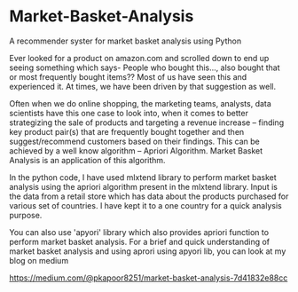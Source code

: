 # Market-Basket-Analysis
A recommender syster for market basket analysis using Python

Ever looked for a product on amazon.com and scrolled down to end up seeing something which says- People who bought this..., also bought that or most frequently bought items?? Most of us have seen this and experienced it. At times, we have been driven by that suggestion as well. 

Often when we do online shopping, the marketing teams, analysts, data scientists have this one case to look into, when it comes to better strategizing the sale of products and targeting a revenue increase – finding key product pair(s) that are frequently bought together and then suggest/recommend customers based on their findings. This can be achieved by a well know algorithm – Apriori Algorithm. Market Basket Analysis is an application of this algorithm.

In the python code, I have used mlxtend library to perform market basket analysis using the apriori algorithm present in the mlxtend library. Input is the data from a retail store which has data about the products purchased for various set of countries. I have kept it to a one country for a quick analysis purpose. 

You can also use 'apyori' library which also provides apriori function to perform market basket analysis. 
For a brief and quick understanding of market basket analysis and using aprori using apyori lib, you can look at my blog on medium

https://medium.com/@pkapoor8251/market-basket-analysis-7d41832e88cc
